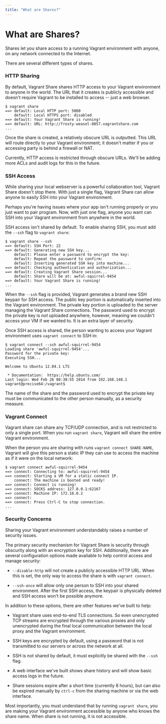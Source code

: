 ```yaml
---
title: "What are Shares?"
---
```

# What are Shares?

Shares let you share access to a running Vagrant environment with anyone,
on any network connected to the Internet.

There are several different types of shares.

### HTTP Sharing

By default, Vagrant Share shares HTTP access to your Vagrant environment
to anyone in the world. The URL that it creates is publicly accessible
and doesn't require Vagrant to be installed to access -- just a web browser.

    $ vagrant share
    ==> default: Local HTTP port: 5000
        default: Local HTTPS port: disabled
    ==> default: Your Vagrant Share is running!
    ==> default: URL: http://frosty-weasel-0857.vagrantshare.com
    ...

Once the share is created, a relatively obscure URL is outputted. This URL
will route directly to your Vagrant environment; it doesn't matter if you
or accessing party is behind a firewall or NAT.

Currently, HTTP access is restricted through obscure URLs. We'll be adding
more ACLs and audit logs for this in the future.

### SSH Access

While sharing your local webserver is a powerful collaboration tool,
Vagrant Share doesn't stop there. With just a single flag, Vagrant Share
can allow anyone to easily SSH into your Vagrant environment.

Perhaps you're having issues where your app isn't running properly or you
just want to pair program. Now, with just one flag, anyone you want can
SSH into your Vagrant environment from anywhere in the world.

SSH access isn't shared by default. To enable sharing SSH, you must add
the `--ssh` flag to `vagrant share`:

    $ vagrant share --ssh
    ==> default: SSH Port: 22
    ==> default: Generating new SSH key...
        default: Please enter a password to encrypt the key:
        default: Repeat the password to confirm:
        default: Inserting generated SSH key into machine...
    ==> default: Checking authentication and authorization...
    ==> default: Creating Vagrant Share session...
        default: Share will be at: awful-squirrel-9454
    ==> default: Your Vagrant Share is running!
    ...

When the `--ssh` flag is provided, Vagrant generates a brand new SSH keypair
for SSH access. The public key portion is automatically inserted into the
Vagrant environment. The private key portion is uploaded to the server
managing the Vagrant Share connections. The password used to encrypt the
private key is _not_ uploaded anywhere, however, meaning we couldn't access
your VM if we wanted to. It is an extra layer of security.

Once SSH access is shared, the person wanting to access your Vagrant
environment uses `vagrant connect` to SSH in:

    $ vagrant connect --ssh awful-squirrel-9454
    Loading share 'awful-squirrel-9454'...
    Password for the private key:
    Executing SSH...

    Welcome to Ubuntu 12.04.1 LTS

     * Documentation:  https://help.ubuntu.com/
    Last login: Wed Feb 26 08:38:55 2014 from 192.168.148.1
    vagrant@precise64:/vagrant$


The name of the share and the password used to encrypt the private key
must be communicated to the other person manually, as a security measure.

### Vagrant Connect

Vagrant share can share any TCP/UDP connection, and is not restricted
to only a single port. When you run `vagrant share`, Vagrant will share
the entire Vagrant environment.

When the person you are sharing with runs `vagrant connect SHARE-NAME`,
Vagrant will give this person a static IP they can use to access the
machine as if it were on the local network:


    $ vagrant connect awful-squirrel-9454
    ==> connect: Connecting to: awful-squirrel-9454
    ==> connect: Starting a VM for a static connect IP.
        connect: The machine is booted and ready!
    ==> connect: Connect is running!
    ==> connect: SOCKS address: 127.0.0.1:62167
    ==> connect: Machine IP: 172.16.0.2
    ==> connect:
    ==> connect: Press Ctrl-C to stop connection.
    ...

### Security Concerns

Sharing your Vagrant environment understandably raises a number of security
issues.

The primary security mechanism for Vagrant Share is security through obscurity
along with an encryption key for SSH. Additionally, there are several
configuration options made available to help control access and manage security:

  * `--disable-http` will not create a publicly accessible HTTP URL. When
    this is set, the only way to access the share is with `vagrant connect`.

  * `--ssh-once` will allow only one person to SSH into your shared environment.
    After the first SSH access, the keypair is physically deleted and SSH
    access won't be possible anymore.

In addition to these options, there are other features we've built to help:

  * Vagrant share uses end-to-end TLS connections. So even unencrypted TCP streams
    are encrypted through the various proxies and only unencrypted during the final
    local communication between the local proxy and the Vagrant environment.

  * SSH keys are encrypted by default, using a password that is not transmitted
    to our servers or across the network at all.

  * SSH is not shared by default, it must explicitly be shared with the
    `--ssh` flag.

  * A web interface we've built shows share history and will show basic
    access logs in the future.

  * Share sessions expire after a short time (currently 8 hours), but
    can also be expired manually by `ctrl-c` from the sharing machine
    or via the web interface.

Most importantly, you must understand that by running `vagrant share`,
you are making your Vagrant environment accessible by anyone who knows
the share name. When share is not running, it is not accessible.
